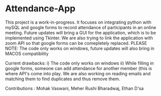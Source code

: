 # Attendance-App
This project is a work-in-progress. It focuses on integrating python with mySQL and google forms to record attendance of participants in an online meeting.
Future updates will bring a GUI for the application, which is to be implemented using Tkinter.
We are also trying to link the application with zoom API so that google forms can be comepletely replaced.
PLEASE NOTE: The code only works on windows, future updates will also bring in MACOS compatibility

Current drawbacks:
  i) The code only works on windows
  ii) While filling in google forms, someone can add attendance for another member (this is where API's come into play. We are also working on reading emails and               matching them to find duplicates and thus remove them. 
 
 
Contributions : Mohak Vaswani, Meher Rushi Bharadwaj, Ethan D'sa
